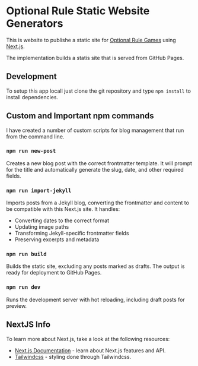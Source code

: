 # Optional Rule Static Website Generators

This is website to publishe a static site for [Optional Rule Games](https://www.optionalrule.com) using [Next.js](https://nextjs.org).

The implementation builds a statis site that is served from GitHub Pages.

## Development

To setup this app locall just clone the git repository and type `npm install` to install dependencies.  

## Custom and Important npm commands

I have created a number of custom scripts for blog management that run from the command line.  

### `npm run new-post`

Creates a new blog post with the correct frontmatter template. It will prompt for the title and automatically generate the slug, date, and other required fields.

### `npm run import-jekyll`

Imports posts from a Jekyll blog, converting the frontmatter and content to be compatible with this Next.js site. It handles:

- Converting dates to the correct format
- Updating image paths
- Transforming Jekyll-specific frontmatter fields
- Preserving excerpts and metadata

### `npm run build`

Builds the static site, excluding any posts marked as drafts. The output is ready for deployment to GitHub Pages.

### `npm run dev`

Runs the development server with hot reloading, including draft posts for preview.


## NextJS Info

To learn more about Next.js, take a look at the following resources:

- [Next.js Documentation](https://nextjs.org/docs) - learn about Next.js features and API.
- [Tailwindcss](https://tailwindcss.com/) - styling done through Tailwindcss.
